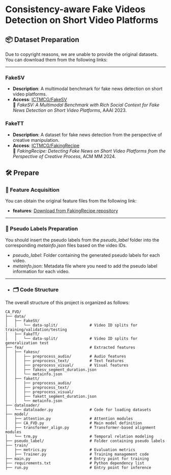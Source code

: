 # Consistency-aware Fake Videos Detection on Short Video Platforms


## 📦 Dataset Preparation

Due to copyright reasons, we are unable to provide the original datasets.  You can download them from the following links:

---

### FakeSV

- **Description**: A multimodal benchmark for fake news detection on short video platforms.
- **Access**: [ICTMCG/FakeSV](https://github.com/ICTMCG/FakeSV)  
  📄 *FakeSV: A Multimodal Benchmark with Rich Social Context for Fake News Detection on Short Video Platforms*, AAAI 2023.

### FakeTT

- **Description**: A dataset for fake news detection from the perspective of creative manipulation.
- **Access**: [ICTMCG/FakingRecipe](https://github.com/ICTMCG/FakingRecipe)  
  📄 *FakingRecipe: Detecting Fake News on Short Video Platforms from the Perspective of Creative Process*, ACM MM 2024.

## 🛠️ Prepare

### 📂 Feature Acquisition

You can obtain the original feature files from the following link:

- **features**: [Download from FakingRecipe repository](https://github.com/ICTMCG/FakingRecipe)

---

### 📝 Pseudo Labels Preparation

You should insert the pseudo labels from the *pseudo_label* folder into the corresponding *metainfo.json* files based on the video IDs.

- *pseudo_label*: Folder containing the generated pseudo labels for each video.
- *metainfo.json*: Metadata file where you need to add the pseudo label information for each video.

---

- ### 🗂️ Code Structure

The overall structure of this project is organized as follows:

```text
CA_FVD/
├── data/
│   ├── FakeSV/
│   │   └── data-split/              # Video ID splits for training/validation/testing
│   ├── FakeTT/
│   │   └── data-split/              # Video ID splits for generalization test
├── fea/                             # Extracted features
│   ├── fakesv/
│   │   ├── preprocess_audio/        # Audio features
│   │   ├── preprocess_text/         # Text features
│   │   ├── preprocess_visual/       # Visual features
│   │   ├── fakesv_segment_duration.json
│   │   └── metainfo.json
│   ├── fakett/
│   │   ├── preprocess_audio/
│   │   ├── preprocess_text/
│   │   ├── preprocess_visual/
│   │   ├── fakett_segment_duration.json
│   │   └── metainfo.json
├── dataloader/
│   └── dataloader.py                # Code for loading datasets
├── model/
│   ├── attention.py                 # Attention modules
│   ├── CA_FVD.py                    # Main model definition
│   ├── transformer_align.py         # Transformer-based alignment modules
│   └── trm.py                       # Temporal relation modeling
├── pseudo_label/                    # Folder containing pseudo labels
├── train/
│   ├── metrics.py                   # Evaluation metrics
│   ├── Trainer.py                   # Training management code
├── main.py                          # Entry point for training
├── requirements.txt                 # Python dependency list
├── run.py                           # Entry point for inference
